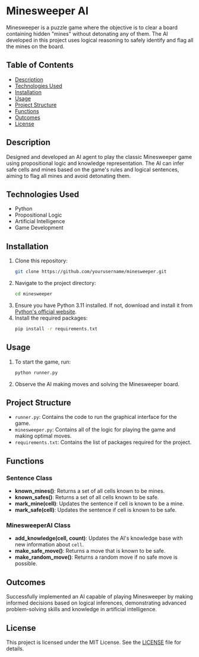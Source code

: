 # Minesweeper AI

Minesweeper is a puzzle game where the objective is to clear a board containing hidden "mines" without detonating any of them. The AI developed in this project uses logical reasoning to safely identify and flag all the mines on the board.

## Table of Contents
- [Description](#description)
- [Technologies Used](#technologies-used)
- [Installation](#installation)
- [Usage](#usage)
- [Project Structure](#project-structure)
- [Functions](#functions)
- [Outcomes](#outcomes)
- [License](#license)

## Description
Designed and developed an AI agent to play the classic Minesweeper game using propositional logic and knowledge representation. The AI can infer safe cells and mines based on the game's rules and logical sentences, aiming to flag all mines and avoid detonating them.

## Technologies Used
- Python
- Propositional Logic
- Artificial Intelligence
- Game Development

## Installation
1. Clone this repository:
    ```bash
    git clone https://github.com/yourusername/minesweeper.git
    ```
2. Navigate to the project directory:
    ```sh
    cd minesweeper
    ```
3. Ensure you have Python 3.11 installed. If not, download and install it from [Python's official website](https://www.python.org/downloads/).
4. Install the required packages:
    ```sh
    pip install -r requirements.txt
    ```

## Usage
1. To start the game, run:
    ```sh
    python runner.py
    ```
2. Observe the AI making moves and solving the Minesweeper board.

## Project Structure
- `runner.py`: Contains the code to run the graphical interface for the game.
- `minesweeper.py`: Contains all of the logic for playing the game and making optimal moves.
- `requirements.txt`: Contains the list of packages required for the project.

## Functions

### Sentence Class
- **known_mines()**: Returns a set of all cells known to be mines.
- **known_safes()**: Returns a set of all cells known to be safe.
- **mark_mine(cell)**: Updates the sentence if cell is known to be a mine.
- **mark_safe(cell)**: Updates the sentence if cell is known to be safe.

### MinesweeperAI Class
- **add_knowledge(cell, count)**: Updates the AI's knowledge base with new information about `cell`.
- **make_safe_move()**: Returns a move that is known to be safe.
- **make_random_move()**: Returns a random move if no safe move is possible.

## Outcomes
Successfully implemented an AI capable of playing Minesweeper by making informed decisions based on logical inferences, demonstrating advanced problem-solving skills and knowledge in artificial intelligence.

## License
This project is licensed under the MIT License. See the [LICENSE](LICENSE) file for details.
